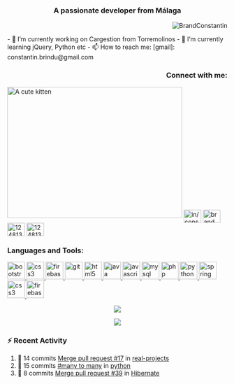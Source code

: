 <!-- 
[![banner](./images/BannerImg.svg)](https://caspertheghost.me)
[![Header](https://raw.githubusercontent.com/zaifastafa/zaifastafa/master/assets/header.jpeg "Header")](https://huzaifamustafa.com/)
-->

<h3 align="center">A passionate developer from Málaga</h3>
<p align="right"> <img src="https://komarev.com/ghpvc/?username=BrandConstantin" alt="BrandConstantin" /> </p>


<p align="left">
<!--
**BrandConstantin/BrandConstantin** is a ✨ _special_ ✨ repository because its `README.md` (this file) appears on your GitHub profile.
Here are some ideas to get you started:-->
- 🔭 I’m currently working on Cargestion from Torremolinos
- 🌱 I’m currently learning jQuery, Python etc
- 📫 How to reach me: [gmail]: constantin.brindu@gmail.com
<!-- - 👯 I’m looking to collaborate on ... 
- 🤔 I’m looking for help with ... 
- 💬 Ask me about ...
- 😄 Pronouns: ...
- ⚡ Fun fact: ...-->
</p>

<!-- [![Header](https://raw.githubusercontent.com/th3c0d3br34ker/th3c0d3br34ker/master/code.gif)](https://github.com/BrandConstantin?tab=repositories) -->

<!--
the original project  https://github.com/anuraghazra/github-readme-stats#customization
-->

<h3 align="right">Connect with me:</h3>

<img src="https://raw.githubusercontent.com/th3c0d3br34ker/th3c0d3br34ker/master/code.gif" title="A cute kitten" width="400" height="300" style="display:inline-block;"/>


<p align="left" style="display:inline">
<a href="https://linkedin.com/in/in/constantin-brindusoiu/" target="blank"><img align="center" src="https://cdn.jsdelivr.net/npm/simple-icons@3.0.1/icons/linkedin.svg" alt="in/constantin-brindusoiu/" height="30" width="40" /></a>
<a href="https://www.hackerrank.com/brand_constantin" target="blank"><img align="center" src="https://cdn.jsdelivr.net/npm/simple-icons@3.0.1/icons/hackerrank.svg" alt="brand_constantin" height="30" width="40" /></a>
  <a href="https://stackoverflow.com/users/8719215/brandconstantin" target="blank"><img align="center" src="https://cdn.jsdelivr.net/npm/simple-icons@3.0.1/icons/stackoverflow.svg" alt="1248133" height="30" width="40" /></a>
    <a href="https://profile.codersrank.io/user/brandconstantin" target="blank"><img align="center" src="https://cdn.jsdelivr.net/npm/simple-icons@3.0.1/icons/codersrank.svg" alt="1248133" height="30" width="40" /></a>
</p>



<h3 align="left">Languages and Tools:</h3>
<p align="left">
<a href="https://getbootstrap.com" target="_blank"> <img src="https://devicons.github.io/devicon/devicon.git/icons/bootstrap/bootstrap-plain.svg" alt="bootstrap" width="40" height="40"/> </a> <a href="https://www.w3schools.com/css/" target="_blank"> <img src="https://devicons.github.io/devicon/devicon.git/icons/css3/css3-original-wordmark.svg" alt="css3" width="40" height="40"/> </a> <a href="https://firebase.google.com/" target="_blank"> <img src="https://www.vectorlogo.zone/logos/firebase/firebase-icon.svg" alt="firebase" width="40" height="40"/> </a> <a href="https://git-scm.com/" target="_blank"> <img src="https://www.vectorlogo.zone/logos/git-scm/git-scm-icon.svg" alt="git" width="40" height="40"/> </a> <a href="https://www.w3.org/html/" target="_blank"> <img src="https://devicons.github.io/devicon/devicon.git/icons/html5/html5-original-wordmark.svg" alt="html5" width="40" height="40"/> </a> <a href="https://www.java.com" target="_blank"> <img src="https://devicons.github.io/devicon/devicon.git/icons/java/java-original-wordmark.svg" alt="java" width="40" height="40"/> </a> <a href="https://developer.mozilla.org/en-US/docs/Web/JavaScript" target="_blank"> <img src="https://devicons.github.io/devicon/devicon.git/icons/javascript/javascript-original.svg" alt="javascript" width="40" height="40"/> </a> <a href="https://www.mysql.com/" target="_blank"> <img src="https://devicons.github.io/devicon/devicon.git/icons/mysql/mysql-original-wordmark.svg" alt="mysql" width="40" height="40"/> </a> <a href="https://www.php.net" target="_blank"> <img src="https://devicons.github.io/devicon/devicon.git/icons/php/php-original.svg" alt="php" width="40" height="40"/> </a> <a href="https://www.python.org" target="_blank"> <img src="https://devicons.github.io/devicon/devicon.git/icons/python/python-original.svg" alt="python" width="40" height="40"/> </a> <a href="https://spring.io/" target="_blank"> <img src="https://www.vectorlogo.zone/logos/springio/springio-icon.svg" alt="spring" width="40" height="40"/> </a> <a href="https://www.w3schools.com/css/" target="_blank"> <img src="https://devicons.github.io/devicon/devicon.git/icons/css3/css3-original-wordmark.svg" alt="css3" width="40" height="40"/> </a><a href="https://firebase.google.com/" target="_blank"> <img src="https://www.vectorlogo.zone/logos/firebase/firebase-icon.svg" alt="firebase" width="40" height="40"/> </a>
</p>



<p align="center">
  <a href="https://github.com/BrandConstantin?tab=repositories">
    <img align="center" src="https://github-readme-stats.vercel.app/api?username=BrandConstantin&show_icons=true&theme=gruvbox" />
  </a>
</p>
<p align="center">
  <a href="https://github.com/BrandConstantin?tab=repositories">
    <img align="center" src="https://github-readme-stats.vercel.app/api/top-langs/?username=BrandConstantin&langs_count=8" />
  </a>
</p>

### ⚡ Recent Activity
1. 🎉 14 commits [Merge pull request #17](https://github.com/BrandConstantin/real-projects/commit/e1c077faaa03707ee1d2ff4726ee0e2e6ed6c379) in [real-projects](https://github.com/BrandConstantin/real-projects)
2. 💪 15 commits [#many to many](https://github.com/BrandConstantin/python/commit/4f30891ec197d147c464e451144f7e8e001afcc5) in [python](https://github.com/BrandConstantin/python)
3. 🎉 8 commits [Merge pull request #39](https://github.com/BrandConstantin/Hibernate/commit/9cb308c8fc848b70637728eb5d3ae73ff457a5a1) in [Hibernate](https://github.com/BrandConstantin/Hibernate)

<!--[![BrandConstantin wakatime stats](https://github-readme-stats.vercel.app/api/wakatime?username=BrandConstantin)](https://github.com/BrandConstantin?tab=repositories)-->

<!--
## 🔧 Technologies & Tools
<!-- https://shields.io 
![](https://img.shields.io/badge/Editor-IntelliJ_IDEA-informational?style=for-the-badge&logo=intellij-idea&logoColor=white&color=orange)
![](https://img.shields.io/badge/Code-Python-informational?style=for-the-badge&logo=python&logoColor=white&color=orange)
![](https://img.shields.io/badge/Code-JavaScript-informational?style=for-the-badge&logo=javascript&logoColor=white&color=orange)
![](https://img.shields.io/badge/Code-Java-informational?style=for-the-badge&logo=java&logoColor=white&color=orange)
![](https://img.shields.io/badge/Code-PHP-informational?style=for-the-badge&logo=php&logoColor=white&color=orange)
-->

